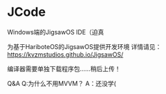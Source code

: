 # JCode
Windows端的JigsawOS IDE（迫真

为基于HariboteOS的JigsawOS提供开发环境
详情请见：https://kvzmstudios.github.io/JigsawOS/

编译器需要单独下载程序包……稍后上传！

Q&A
Q:为什么不用MVVM？
A：还没学(
